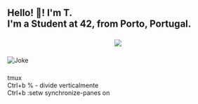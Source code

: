 <h2 align="left">Hello! 👋! I'm T.<br>I'm a Student at 42, from Porto, Portugal.</h2>

###

<div align="center">
  <img src="https://profile-counter.glitch.me/CreaTico6/count.svg?"  />
</div>

###
  
![Joke](https://readme-jokes.vercel.app/api?hide_border=true)

###

tmux<br>
Ctrl+b % - divide verticalmente<br>
Ctrl+b :setw synchronize-panes on

###
